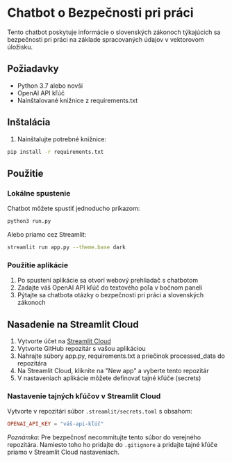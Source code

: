 # Chatbot o Bezpečnosti pri práci

Tento chatbot poskytuje informácie o slovenských zákonoch týkajúcich sa bezpečnosti pri práci na základe spracovaných údajov v vektorovom úložisku.

## Požiadavky

- Python 3.7 alebo novší
- OpenAI API kľúč
- Nainštalované knižnice z requirements.txt

## Inštalácia

1. Nainštalujte potrebné knižnice:

```bash
pip install -r requirements.txt
```

## Použitie

### Lokálne spustenie

Chatbot môžete spustiť jednoducho príkazom:

```bash
python3 run.py
```

Alebo priamo cez Streamlit:

```bash
streamlit run app.py --theme.base dark
```

### Použitie aplikácie

1. Po spustení aplikácie sa otvorí webový prehliadač s chatbotom
2. Zadajte váš OpenAI API kľúč do textového poľa v bočnom paneli
3. Pýtajte sa chatbota otázky o bezpečnosti pri práci a slovenských zákonoch

## Nasadenie na Streamlit Cloud

1. Vytvorte účet na [Streamlit Cloud](https://streamlit.io/cloud)
2. Vytvorte GitHub repozitár s vašou aplikáciou
3. Nahrajte súbory app.py, requirements.txt a priečinok processed_data do repozitára
4. Na Streamlit Cloud, kliknite na "New app" a vyberte tento repozitár
5. V nastaveniach aplikácie môžete definovať tajné kľúče (secrets)

### Nastavenie tajných kľúčov v Streamlit Cloud

Vytvorte v repozitári súbor `.streamlit/secrets.toml` s obsahom:

```toml
OPENAI_API_KEY = "váš-api-kľúč"
```

*Poznámka*: Pre bezpečnosť necommitujte tento súbor do verejného repozitára. Namiesto toho ho pridajte do `.gitignore` a pridajte tajné kľúče priamo v Streamlit Cloud nastaveniach.
